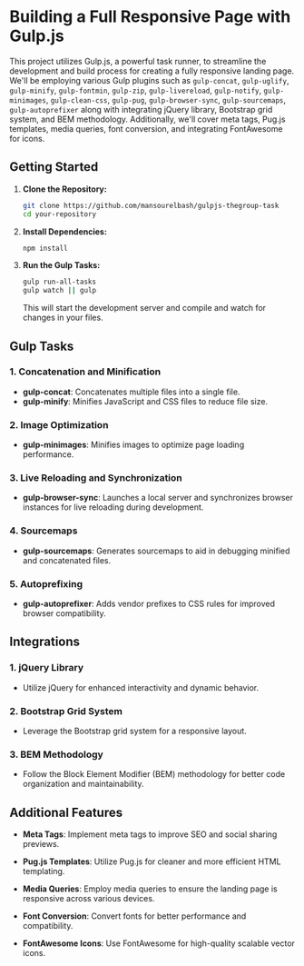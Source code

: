 # Building a Full Responsive Page with Gulp.js

This project utilizes Gulp.js, a powerful task runner, to streamline the development and build process for creating a fully responsive landing page. We'll be employing various Gulp plugins such as `gulp-concat`, `gulp-uglify`, `gulp-minify`, `gulp-fontmin`,  `gulp-zip`, `gulp-livereload`,  `gulp-notify`, `gulp-minimages`, `gulp-clean-css`, `gulp-pug`, `gulp-browser-sync`, `gulp-sourcemaps`, `gulp-autoprefixer` along with integrating jQuery library, Bootstrap grid system, and BEM methodology. Additionally, we'll cover meta tags, Pug.js templates, media queries, font conversion, and integrating FontAwesome for icons.

## Getting Started

1. **Clone the Repository:**

   ```bash
   git clone https://github.com/mansourelbash/gulpjs-thegroup-task
   cd your-repository
   ```

2. **Install Dependencies:**

   ```bash
   npm install
   ```

3. **Run the Gulp Tasks:**

   ```bash
   gulp run-all-tasks
   gulp watch || gulp
   ```

   This will start the development server and compile and watch for changes in your files.

## Gulp Tasks

### 1. Concatenation and Minification

- **gulp-concat**: Concatenates multiple files into a single file.
- **gulp-minify**: Minifies JavaScript and CSS files to reduce file size.

### 2. Image Optimization

- **gulp-minimages**: Minifies images to optimize page loading performance.


### 3. Live Reloading and Synchronization

- **gulp-browser-sync**: Launches a local server and synchronizes browser instances for live reloading during development.

### 4. Sourcemaps

- **gulp-sourcemaps**: Generates sourcemaps to aid in debugging minified and concatenated files.

### 5. Autoprefixing

- **gulp-autoprefixer**: Adds vendor prefixes to CSS rules for improved browser compatibility.

## Integrations

### 1. jQuery Library

- Utilize jQuery for enhanced interactivity and dynamic behavior.

### 2. Bootstrap Grid System

- Leverage the Bootstrap grid system for a responsive layout.

### 3. BEM Methodology

- Follow the Block Element Modifier (BEM) methodology for better code organization and maintainability.

## Additional Features

- **Meta Tags**: Implement meta tags to improve SEO and social sharing previews.
  
- **Pug.js Templates**: Utilize Pug.js for cleaner and more efficient HTML templating.

- **Media Queries**: Employ media queries to ensure the landing page is responsive across various devices.

- **Font Conversion**: Convert fonts for better performance and compatibility.

- **FontAwesome Icons**: Use FontAwesome for high-quality scalable vector icons.


